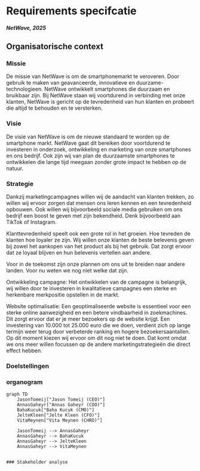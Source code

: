 # Requirements specifcatie
##### NetWave, 2025
## Organisatorische context
### Missie

De missie van NetWave is om de smartphonemarkt te veroveren. Door gebruik te maken van geavanceerde, innovatieve en duurzame- technologieen. NetWave ontwikkelt smartphones die duurzaam en bruikbaar zijn. Bij NetWave staan wij voortdurend in verbinding met onze klanten, NetWave is gericht op de tevredenheid van hun klanten en probeert die altijd te behouden en te versterken.  

### Visie

De visie van NetWave is om de nieuwe standaard  te worden op de smartphone markt. NetWave gaat dit bereiken door voortdurend te investeren in onderzoek, ontwikkeling en marketing van onze smartphones en ons bedrijf. Ook zijn wij van plan de duurzaamste smartphones te ontwikkelen die lange tijd meegaan zonder grote impact te hebben op de natuur.


### Strategie

Dankzij marketingcampagnes willen wij de aandacht van klanten trekken, zo willen wij ervoor zorgen dat mensen ons leren kennen en een tevredenheid opbouwen. Ook willen wij bijvoorbeeld sociale media gebruiken om ons bedrijf een boost te geven met zijn bekendheid. Denk bijvoorbeeld aan TikTok of Instagram.

Klanttevredenheid speelt ook een grote rol in het groeien. Hoe tevreden de klanten hoe loyaler ze zijn. Wij willen onze klanten de beste belevenis geven bij zowel het aankopen van het product als bij het gebruik. Dat zorgt ervoor dat ze loyaal blijven en hun belevenis vertellen aan andere. 

Voor in de toekomst zijn onze plannen om ons uit te breiden naar andere landen. Voor nu weten we nog niet welke dat zijn.

Ontwikkeling campagne:
Het ontwikkelen van de campagne is belangrijk, wij willen door te investeren in kwalitatieve campagnes een sterke en herkenbare merkpositie opstellen in de markt.

Website optimalisatie: 
Een geoptimaliseerde website is essentieel voor een sterke online aanwezigheid en een betere vindbaarheid in zoekmachines. Dit zorgt ervoor dat er je meer bezoekers op de website krijgt.
Een investering van 10.000 tot 25.000 euro die we doen, verdient zich op lange termijn weer terug door verbeterde ranking en hogere bezoekersaantallen.
Op dit moment kiezen wij ervoor om dit nog niet te doen. Dat komt omdat we ons meer willen focussen op de andere marketingstrategieën die direct effect hebben.


### Doelstellingen

### organogram

```mermaid
graph TD
    JasonTomeij["Jason Tomeij (CEO)"]
    AnnasGaheyr["Annas Gaheyr (COO)"]
    BahaKucuk["Baha Kucuk (CMO)"]
    JelteKleen["Jelte Kleen (CFO)"]
    VitaMeynen["Vita Meynen (CHRO)"]

    JasonTomeij --> AnnasGaheyr
    AnnasGaheyr --> BahaKucuk
    AnnasGaheyr --> JelteKleen
    AnnasGaheyr --> VitaMeynen


### Stakeholder analyse


